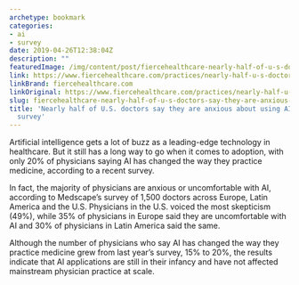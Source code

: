 ```yaml
---
archetype: bookmark
categories:
- ai
- survey
date: 2019-04-26T12:38:04Z
description: ""
featuredImage: /img/content/post/fiercehealthcare-nearly-half-of-u-s-doctors-say-they-are-anxious-about-using-ai-powered-software-survey.jpg
link: https://www.fiercehealthcare.com/practices/nearly-half-u-s-doctors-say-they-are-anxious-about-using-ai-powered-software-survey
linkBrand: fiercehealthcare.com
linkOriginal: https://www.fiercehealthcare.com/practices/nearly-half-u-s-doctors-say-they-are-anxious-about-using-ai-powered-software-survey
slug: fiercehealthcare-nearly-half-of-u-s-doctors-say-they-are-anxious-about-using-ai-powered-software-survey
title: 'Nearly half of U.S. doctors say they are anxious about using AI-powered software:
  survey'
---
```

Artificial intelligence gets a lot of buzz as a leading-edge technology in healthcare. But it still has a long way to go when it comes to adoption, with only 20% of physicians saying AI has changed the way they practice medicine, according to a recent survey.

In fact, the majority of physicians are anxious or uncomfortable with AI, according to Medscape’s survey of 1,500 doctors across Europe, Latin America and the U.S. Physicians in the U.S. voiced the most skepticism (49%), while 35% of physicians in Europe said they are uncomfortable with AI and 30% of physicians in Latin America said the same.

Although the number of physicians who say AI has changed the way they practice medicine grew from last year’s survey, 15% to 20%, the results indicate that AI applications are still in their infancy and have not affected mainstream physician practice at scale.

